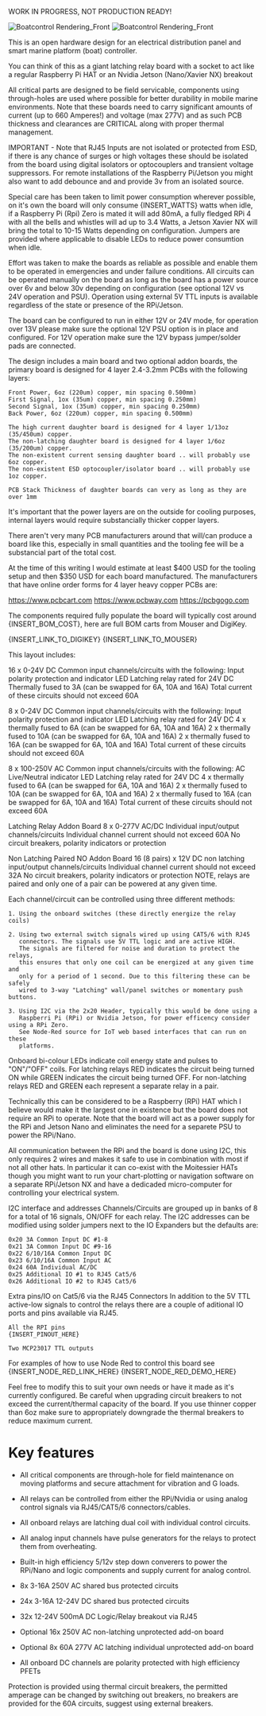 WORK IN PROGRESS, NOT PRODUCTION READY!

![Boatcontrol Rendering_Front](images/boatcontrol-front.png)
![Boatcontrol Rendering_Front](images/boatcontrol-back.png)

This is an open hardware design for an electrical distribution panel and smart
marine platform (boat) controller.

You can think of this as a giant latching relay board with a socket to act like
a regular Raspberry Pi HAT or an Nvidia Jetson (Nano/Xavier NX) breakout

All critical parts are designed to be field servicable, components using
through-holes are used where possible for better durability in mobile marine 
environments. Note that these boards need to carry significant amounts of current
(up to 660 Amperes!) and voltage (max 277V) and as such PCB thickness and
clearances are CRITICAL along with proper thermal management.

IMPORTANT - Note that RJ45 Inputs are not isolated or protected from ESD, if there is any
chance of surges or high voltages these should be isolated from the board using
digital isolators or optocouplers and transient voltage suppressors. For remote
installations of the Raspberry Pi/Jetson you might also want to add debounce and
and provide 3v from an isolated source.

Special care has been taken to limit power consumption wherever possible, on
it's own the board will only consume {INSERT_WATTS} watts when idle, if a
Raspberry Pi (Rpi) Zero is mated it will add 80mA, a fully fledged RPi 4
with all the bells and whistles will ad up to 3.4 Watts, a Jetson Xavier NX
will bring the total to 10-15 Watts depending on configuration. Jumpers are
provided where applicable to disable LEDs to reduce power consumtion when idle.

Effort was taken to make the boards as reliable as possible and enable them to
be operated in emergencies and under failure conditions. All circuits can be
operated manually on the board as long as the board has a power source over 6v
and below 30v depending on configuration (see optional 12V vs 24V operation and
PSU). Operation using external 5V TTL inputs is available regardless of the
state or presence of the RPi/Jetson.

The board can be configured to run in either 12V or 24V mode, for operation
over 13V please make sure the optional 12V PSU option is in place and
configured. For 12V operation make sure the 12V bypass jumper/solder pads are
connected.

The design includes a main board and two optional addon boards, the primary
board is designed for 4 layer 2.4-3.2mm PCBs with the following layers:

    Front Power, 6oz (220um) copper, min spacing 0.500mm)
    First Signal, 1ox (35um) copper, min spacing 0.250mm)
    Second Signal, 1ox (35um) copper, min spacing 0.250mm)
    Back Power, 6oz (220um) copper, min spacing 0.500mm)

    The high current daughter board is designed for 4 layer 1/13oz (35/450um) copper.
    The non-latching daughter board is designed for 4 layer 1/6oz (35/200um) copper.
    The non-existent current sensing daughter board .. will probably use 6oz copper.
    The non-existent ESD optocoupler/isolator board .. will probably use 1oz copper.

    PCB Stack Thickness of daughter boards can very as long as they are over 1mm

It's important that the power layers are on the outside for cooling purposes,
internal layers would require substancially thicker copper layers.

There aren't very many PCB manufacturers around that will/can produce a board
like this, especially in small quantities and the tooling fee will be a
substancial part of the total cost.

At the time of this writing I would estimate at least $400 USD for the tooling
setup and then $350 USD for each board manufactured. The manufacturers that
have online order forms for 4 layer heavy copper PCBs are:

https://www.pcbcart.com
https://www.pcbway.com
https://pcbgogo.com

The components required fully populate the board will typically cost around
{INSERT_BOM_COST}, here are full BOM carts from Mouser and DigiKey.

{INSERT_LINK_TO_DIGIKEY}
{INSERT_LINK_TO_MOUSER}

This layout includes:

16 x 0-24V DC Common input channels/circuits with the following:
    Input polarity protection and indicator LED
    Latching relay rated for 24V DC
    Thermally fused to 3A (can be swapped for 6A, 10A and 16A)
    Total current of these circuits should not exceed 60A

8 x 0-24V DC Common input channels/circuits with the following:
    Input polarity protection and indicator LED
    Latching relay rated for 24V DC
    4 x thermally fused to 6A (can be swapped for 6A, 10A and 16A)
    2 x thermally fused to 10A (can be swapped for 6A, 10A and 16A)
    2 x thermally fused to 16A (can be swapped for 6A, 10A and 16A)
    Total current of these circuits should not exceed 60A

8 x 100-250V AC Common input channels/circuits with the following:
    AC Live/Neutral indicator LED
    Latching relay rated for 24V DC
    4 x thermally fused to 6A (can be swapped for 6A, 10A and 16A)
    2 x thermally fused to 10A (can be swapped for 6A, 10A and 16A)
    2 x thermally fused to 16A (can be swapped for 6A, 10A and 16A)
    Total current of these circuits should not exceed 60A

Latching Relay Addon Board
8 x 0-277V AC/DC Individual input/output channels/circuits
    Individual channel current should not exceed 60A
    No circuit breakers, polarity indicators or protection

Non Latching Paired NO Addon Board
16 (8 pairs) x 12V DC non latching input/output channels/circuits
    Individual channel current should not exceed 32A
    No circuit breakers, polarity indicators or protection
    NOTE, relays are paired and only one of a pair can be powered
    at any given time.

Each channel/circuit can be controlled using three different methods:

    1. Using the onboard switches (these directly energize the relay coils)

    2. Using two external switch signals wired up using CAT5/6 with RJ45
       connectors. The signals use 5V TTL logic and are active HIGH.
       The signals are filtered for noise and duration to protect the relays,
       this ensures that only one coil can be energized at any given time and
       only for a period of 1 second. Due to this filtering these can be safely
       wired to 3-way "Latching" wall/panel switches or momentary push buttons.

    3. Using I2C via the 2x20 Header, typically this would be done using a
       Raspberri Pi (RPi) or Nvidia Jetson, for power efficency consider using a RPi Zero.
       See Node-Red source for IoT web based interfaces that can run on these
       platforms.

Onboard bi-colour LEDs indicate coil energy state and pulses to "ON"/"OFF" coils.
For latching relays RED indicates the circuit being turned ON while GREEN indicates the circuit being turned OFF.
For non-latching relays RED and GREEN each represent a separate relay in a
pair.

Technically this can be considered to be a Raspberry (RPi) HAT which I believe would make
it the largest one in existence but the board does not require an RPi to
operate. Note that the board will act as a power supply for the RPi and Jetson
Nano and eliminates the need for a separete PSU to power the RPi/Nano.

All communication between the RPi and the board is done using I2C, this only
requires 2 wires and makes it safe to use in combination with most if not all
other hats. In particular it can co-exist with the Moitessier HATs though you
might want to run your chart-plotting or navigation software on a separate
RPi/Jetson NX and have a dedicaded micro-computer for controlling your electrical system.

I2C interface and addresses
    Channels/Circuits are grouped up in banks of 8 for a total of 16 signals,
    ON/OFF for each relay. The I2C addresses can be modified using solder
    jumpers next to the IO Expanders but the defaults are:

    0x20 3A Common Input DC #1-8
    0x21 3A Common Input DC #9-16
    0x22 6/10/16A Common Input DC
    0x23 6/10/16A Common Input AC
    0x24 60A Individual AC/DC
    0x25 Additional IO #1 to RJ45 Cat5/6
    0x26 Additional IO #2 to RJ45 Cat5/6

Extra pins/IO on Cat5/6 via the RJ45 Connectors
    In addition to the 5V TTL active-low signals to control the relays there
    are a couple of aditional IO ports and pins available via RJ45.

    All the RPI pins
    {INSERT_PINOUT_HERE}

    Two MCP23017 TTL outputs

For examples of how to use Node Red to control this board see
    {INSERT_NODE_RED_LINK_HERE}
    {INSERT_NODE_RED_DEMO_HERE}

Feel free to modify this to suit your own needs or have it made as it's
currently configured. Be careful when upgrading circuit breakers to not exceed the
current/thermal capacity of the board. If you use thinner copper than 6oz make
sure to appropriately downgrade the thermal breakers to reduce maximum current.

# Key features
* All critical components are through-hole for field maintenance on moving platforms and secure attachment for vibration and G loads.
* All relays can be controlled from either the RPi/Nvidia or using analog control signals via RJ45/CAT5/6 connectors/cables.
* All onboard relays are latching dual coil with individual control circuits.
* All analog input channels have pulse generators for the relays to protect them from overheating.
* Built-in high efficiency 5/12v step down converers to power the RPi/Nano and logic components and supply current for analog control.
* 8x 3-16A 250V AC shared bus protected circuits
* 24x 3-16A 12-24V DC shared bus protected circuits
* 32x 12-24V 500mA DC Logic/Relay breakout via RJ45
* Optional 16x 250V AC non-latching unprotected add-on board
* Optional 8x 60A 277V AC latching individual unprotected add-on board

* All onboard DC channels are polarity protected with high efficiency PFETs

Protection is provided using thermal circuit breakers, the permitted amperage can be changed by switching out breakers, no breakers are provided for the 60A circuits, suggest using external breakers.
